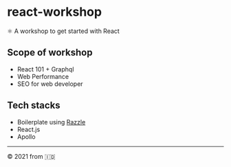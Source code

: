 # react-workshop

⚛️ A workshop to get started with React

## Scope of workshop

- React 101 + Graphql
- Web Performance
- SEO for web developer

## Tech stacks

- Boilerplate using [Razzle](https://razzlejs.org/getting-started)
- React.js
- Apollo

---

© 2021 from 🇮🇩
